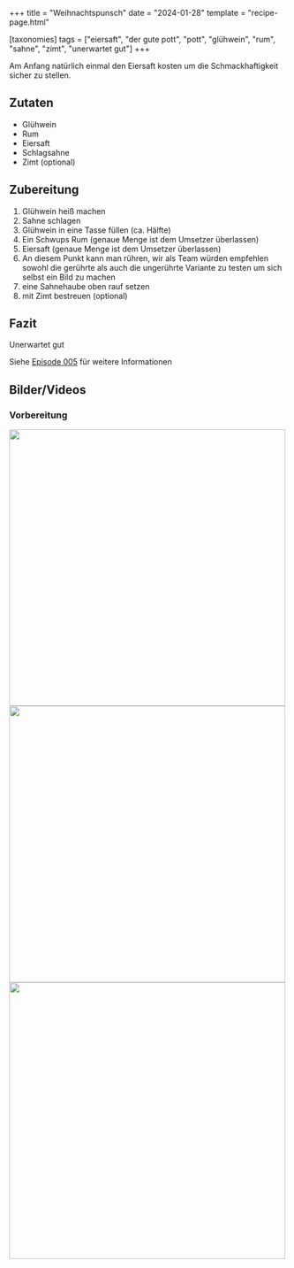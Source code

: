 +++
title = "Weihnachtspunsch"
date = "2024-01-28"
template = "recipe-page.html"

[taxonomies]
tags = ["eiersaft", "der gute pott", "pott", "glühwein", "rum", "sahne", "zimt", "unerwartet gut"]
+++

Am Anfang natürlich einmal den Eiersaft kosten um die Schmackhaftigkeit sicher zu stellen.

## Zutaten

- Glühwein
- Rum
- Eiersaft
- Schlagsahne
- Zimt (optional)

## Zubereitung

1. Glühwein heiß machen
2. Sahne schlagen
3. Glühwein in eine Tasse füllen (ca. Hälfte)
4. Ein Schwups Rum (genaue Menge ist dem Umsetzer überlassen)
5. Eiersaft (genaue Menge ist dem Umsetzer überlassen)
6. An diesem Punkt kann man rühren, wir als Team würden empfehlen sowohl die gerührte als auch die ungerührte Variante zu testen um sich selbst ein Bild zu machen
7. eine Sahnehaube oben rauf setzen
8. mit Zimt bestreuen (optional)

## Fazit

Unerwartet gut

Siehe [Episode 005](/posts/episode-005) für weitere Informationen

## Bilder/Videos

### Vorbereitung

<img src="/img/episode-005/gluehwein.jpg" width="500px" />
<img src="/img/episode-005/rum.jpg" width="500px" />
<img src="/img/der-gute-pott.jpg" width="500px" />
